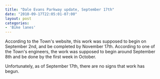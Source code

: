 ```yaml
---
title: "Dale Evans Parkway update, September 17th"
date: "2010-09-17T22:05:01-07:00"
layout: post
categories:
- 'Bike lanes'
---
```


According to the Town's website, this work was supposed to begin on September 2nd, and be completed by November 17th. According to one of the Town's engineers, the work was supposed to begin around September 8th and be done by the first week in October.

Unfortunately, as of September 17th, there are no signs that work has begun.